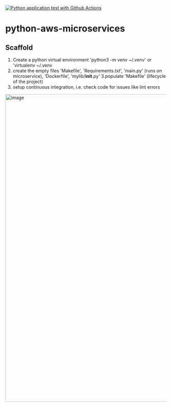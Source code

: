 [![Python application test with Github Actions](https://github.com/vsankumar/python-aws-microservices/actions/workflows/devops.yml/badge.svg)](https://github.com/vsankumar/python-aws-microservices/actions/workflows/devops.yml)

# python-aws-microservices

## Scaffold

1. Create a python virtual environment 'python3 -m venv ~/.venv' or 'virtualenv ~/.venv
2. create  the empty files 'Makefile', 'Requirements.txt', 'main.py' (runs on microservice), 'Dockerfile', 'mylib/__init__.py'
3.populate 'Makefile' (lifecycle of the project)
4. setup continuous integration, i.e. check code for issues like lint errors

<img width="960" alt="image" src="https://github.com/vsankumar/python-aws-microservices/assets/161472662/826f5123-ee06-4038-b440-bf328ff82cf1">

